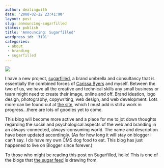 ```yaml
---
author: dealingwith
date: '2008-02-22 23:41:00'
layout: post
slug: announcing-sugarfilled
status: publish
title: 'Announcing: Sugarfilled'
wordpress_id: '3191'
categories:
 - about
 - branding
 - sugarfilled
---
```


[![][1]][2]

I have a new project, [sugarfilled][3], a brand umbrella and consultancy that is essentially the combined forces of [Carissa Byers][4] and myself. Between the two of us, we have all the creative and technical skills any small business or team might need to create their image, online and off. Brand ideation, logo design, photography, copywriting, web design, and web development. Lots more can be found out at [the site][3], which I must add is still a work in progress...there are lots of goodies yet to come.

This blog will become more active and a place for me to jot down thoughts regarding the social and psychological aspects of the web and branding in an always-connected, always-consuming world. The name and description have been updated accordingly. (As for how long it will stay on blogger I can't say. I do have my own CMS dog food to eat. This blog has just happened to live on Blogger since forever.)

To those who might be reading this post on Sugarfilled, hello! This is one of the blogs that [the sugar feed][5] is drawing from.

   [1]: http://bp1.blogger.com/_aGeazv38z6c/R79eAOdMw4I/AAAAAAAAAAM/U6oxMkww-bI/s400/sugarfilled+V+crop.jpg

   [2]: http://bp1.blogger.com/_aGeazv38z6c/R79eAOdMw4I/AAAAAAAAAAM/U6oxMkww-bI/s1600-h/sugarfilled+V+crop.jpg

   [3]: http://sugarfilled.com

   [4]: http://carissabyers.com/

   [5]: http://sugarfilled.com/feed

